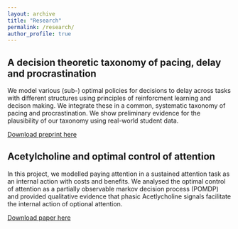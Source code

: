 ```yaml
---
layout: archive
title: "Research"
permalink: /research/
author_profile: true
---
```


## A decision theoretic taxonomy of pacing, delay and procrastination

We model various (sub-) optimal policies for decisions to delay across tasks with different structures using principles of reinforcment learning and decison making. We integrate these in a common, systematic taxonomy of pacing and procrastination. We show preliminary evidence for the plausibility of our taxonomy using real-world student data.

[Download preprint here](https://doi.org/10.31234/osf.io/jd4ar)

## Acetylcholine and optimal control of attention 

In this project, we modelled paying attention in a sustained attention task as an internal action with costs and benefits. We analysed the optimal control of attention as a partially observable markov decision process (POMDP) and provided qualitative evidence that phasic Acetlycholine signals facilitate the internal action of optional attention.

[Download paper here](https://doi.org/10.1371/journal.pcbi.1010642)
